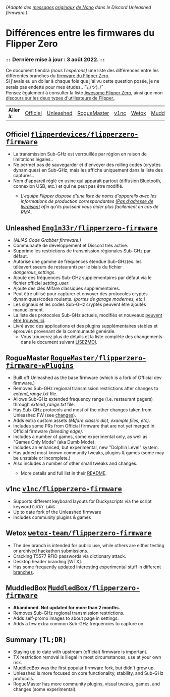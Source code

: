 <em>(Adapté des <a href="https://discord.com/channels/937479784148115456/937489970007003166/970666146804170792">messages</a> <a href="https://discord.com/channels/937479784148115456/937489970007003166/970666162247581806">originaux</a> <a href="discord.com/users/597435984925294620">de Nano</a> dans le Discord Unleashed firmware.)</em>

<h1>Différences entre les firmwares du Flipper Zero</h1>
<h3>
  <code>::</code> Dernière mise à jour : 3 août 2022. <code>::</code>
</h3>
<p>Ce document tiendra <em>(nous l'espérons)</em> une liste des différences entre les différentes branches du <a
    href="#official">firmware du Flipper Zero</a>. <br>Si j'avais eu un dollar à chaque fois que j'ai vu cette question posée, je ne serais pas endetté pour mes études.. ¯\_(ツ)_/¯ <br>Pensez également à consulter la liste <a
    href="https://github.com/djsime1/awesome-flipperzero">Awesome Flipper Zero</a>, ainsi que mon <a
    href="https://gist.github.com/djsime1/73adaaf24f20b8bb70c4d4854431b0f1">discours sur les deux types d'utilisateurs de Flipper.</a>. </p>
    <table><tr>
      <td>
        <strong>Aller à:</strong>
      </td>
      <td><a href="#official">Officiel</a></td>
      <td><a href="#unleashed">Unleashed</a></td>
      <td><a href="#plugins">RogueMaster</a></td>
      <td><a href="#v1nc">v1nc</a></td>
      <td><a href="#wetox">Wetox</a></td>
      <td><a href="#muddledbox">MuddledBox</a></td>
      <td><a href="#summary">Summary (TL;DR)</a></td>
    </tr></table>
<h2 id="official">Officiel <kbd>
    <a href="https://github.com/flipperdevices/flipperzero-firmware">flipperdevices/flipperzero-firmware</a>
  </kbd>
</h2>
<ul>
  <li>La transmission Sub-GHz est verrouillée par région en raison de limitations légales..</li>
  <li>Ne permet pas de sauvegarder et d'envoyer des rolling codes (cryptés dynamiques) en Sub-GHz, mais les affiche uniquement dans la liste des captures..
  </li>
  <li>Nom d'appareil réglé en usine qui apparaît partout (diffusion Bluetooth, connexion USB, etc.) et qui ne peut pas être modifié.</li>
  <ul>
    <li><em>L'équipe Flipper dispose d'une liste de noms d'appareils avec les informations de production correspondantes <a href="https://discord.com/channels/740930220399525928/765282833744265246/971881286543224852">(Pas d'adresse de livraison)</a> afin qu'ils puissent vous aider plus facilement en cas de RMA.</em></li>
  </ul>
</ul>
<h2 id="unleashed">Unleashed <kbd>
    <a href="https://github.com/Eng1n33r/flipperzero-firmware">Eng1n33r/flipperzero-firmware</a>
  </kbd>
</h2>
<ul>
  <li><em>(ALIAS Code Grabber firmware.)</em></li>
  <li>Communauté de développement et Discord très active.</li>
  <li>Supprime les restrictions de transmission régionales Sub-GHz par défaut.</li>
  <li>Autorise une gamme de fréquences étendue Sub-GHz(ex. les téléavertisseurs de restaurant) par le biais du fichier <em>dangerous_settings</em>.</li>
  <li>Ajoute des fréquences Sub-GHz supplémentaires par défaut via le fichier officiel <em>setting_user</em>.</li>
  <li>Ajoute des clés Mifare classiques supplémentaires.</li>
  <li>Peut être utilisé pour capturer et envoyer des protocoles cryptés dynamiques/codes roulants. <em>(portes de garage modernes, etc.)</em></li>
  <li>Les signaux et les codes Sub-GHz cryptés peuvent être ajoutés manuellement.</li>
  <li>La liste des protocoles Sub-GHz actuels, modifiés et nouveaux <a href="https://github.com/Eng1n33r/flipperzero-firmware#current-modified-and-new-subghz-protocols-list">peuvent être trouvés ici</a>.</li>
  <li>Livré avec des applications et des plugins supplémentaires stables et éprouvés provenant de la communauté générale.
  <ul><li>Vous trouverez plus de détails et la liste complète des changements dans le document suivant <a href="https://github.com/Eng1n33r/flipperzero-firmware#readme">LISEZMOI</a>.</li></ul>
</ul>
<h2 id="plugins">RogueMaster <kbd>
    <a href="https://github.com/RogueMaster/flipperzero-firmware-wPlugins">RogueMaster/flipperzero-firmware-wPlugins</a>
  </kbd>
</h2>
<ul>
  <li>Built off Unleashed as the base firmware (which is a fork of Official dev firmware.)</li>
  <li>Removes Sub-GHz regional transmission restrictions after changes to <em>extend_range.txt</em> file.</li>
    <li>Allows Sub-GHz extended frequency range (i.e. restaurant pagers) through <em>extend_range.txt</em> file.</li>
  <li>Has Sub-GHz protocols and most of the other changes taken from Unleashed FW (see <a href="#unleashed">changes</a>).</li>
  <li>Adds extra custom assets <em>(Mifare classic dict, example files, etc)</em>.</li>
  <li>Includes some PRs from Official firmware that are not yet merged in Official firmware <em>(bleeding edge)</em>.</li>
  <li>Includes a number of games, some experimental only, as well as "Games Only Mode" (aka Dumb Mode).</li>
  <li>Includes an enhanced, but experimental, new "Dolphin Level" system.</li>
  <li>Has added most known community tweaks, plugins & games (some may be unstable or incomplete.)</li>
  <li>Also includes a number of other small tweaks and changes.</li>
  <ul><li>More details and full list in their <a href="https://github.com/RogueMaster/flipperzero-firmware-wPlugins#readme">README</a>.</li></ul>
</ul>
<h2 id="v1nc">v1nc <kbd>
    <a href="https://github.com/v1nc/flipperzero-firmware">v1nc/flipperzero-firmware</a>
  </kbd>
</h2>
<ul>
  <li>Supports different keyboard layouts for Duckyscripts via the script keyword <code>DUCKY_LANG</code></li>
  <li>Up to date fork of the Unleashed firmware</li>
  <li>Includes community plugins & games </li>
</ul>
<h2 id="wetox">Wetox <kbd>
    <a href="https://github.com/wetox-team/flipperzero-firmware">wetox-team/flipperzero-firmware</a>
  </kbd>
</h2>
<ul>
  <li>The dev branch is intended for public use, while others are either testing or archived hackathon submissions.</li>
  <li>Cracking T5577 RFID passwords via dictionary attack.</li>
  <li>Desktop header branding [WTX].</li>
  <li>Has some frequently updated interesting experimental stuff in different <a href="https://github.com/wetox-team/flipperzero-firmware/branches">branches</a>.</li>
</ul>
<h2 id="muddledbox">MuddledBox <kbd>
    <a href="https://github.com/MuddledBox/flipperzero-firmware">MuddledBox/flipperzero-firmware</a>
  </kbd>
</h2>
<ul>
  <li><b>Abandoned. Not updated for more than 2 months.</b></li>
  <li>Removes Sub-GHz regional transmission restrictions.</li>
  <li>Adds self-promo images to about page in settings.</li>
  <li>Adds a few extra common Sub-GHz frequencies to capture on.</li>
</ul>
<h2 id="summary">Summary <kbd>(TL;DR)</kbd></h2>
<ul>
  <li>Staying up to date with upstream (official) firmware is important.</li>
  <li>TX restriction removal is illegal in most circumstances, use at your own risk.</li>
  <li>MuddledBox was the first popular firmware fork, but didn't grow up.</li>
  <li>Unleashed is more focused on core functionality, stability, and Sub-GHz protocols.</li>
  <li>RogueMaster has more community plugins, visual tweaks, games, and changes (some experimental).</li>
</ul>
